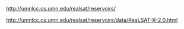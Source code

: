 http://umnlcc.cs.umn.edu/realsat/reservoirs/

http://umnlcc.cs.umn.edu/realsat/reservoirs/data/ReaLSAT-R-2.0.html
